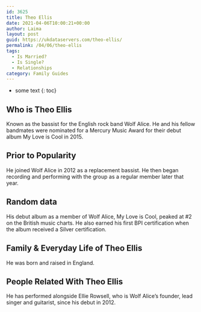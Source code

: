 ```yaml
---
id: 3625
title: Theo Ellis
date: 2021-04-06T10:00:21+00:00
author: Laima
layout: post
guid: https://ukdataservers.com/theo-ellis/
permalink: /04/06/theo-ellis
tags:
  - Is Married?
  - Is Single?
  - Relationships
category: Family Guides
---
```


* some text
{: toc}


## Who is Theo Ellis
                  
                  
                  
Known as the bassist for the English rock band Wolf Alice. He and his fellow bandmates were nominated for a Mercury Music Award for their debut album My Love is Cool in 2015.
                  
              
            
              
            
                
                
                
## Prior to Popularity
                  
                  
                  
He joined Wolf Alice in 2012 as a replacement bassist. He then began recording and performing with the group as a regular member later that year.
                  
              
            
              
            
                
                
                
## Random data
                  
                  
                  
His debut album as a member of Wolf Alice, My Love is Cool, peaked at #2 on the British music charts. He also earned his first BPI certification when the album received a Silver certification.
                  
              
            
              
            
                
                
                
## Family & Everyday Life of Theo Ellis
                  
                  
                  
He was born and raised in England.
                  
              
            
              
            
                
                
                
## People Related With Theo Ellis
                  
                  
                  
He has performed alongside Ellie Rowsell, who is Wolf Alice&#8217;s founder, lead singer and guitarist, since his debut in 2012.
                  
              
            
              
            
                
              
            
              
              
            
            
              
            
          
          
          